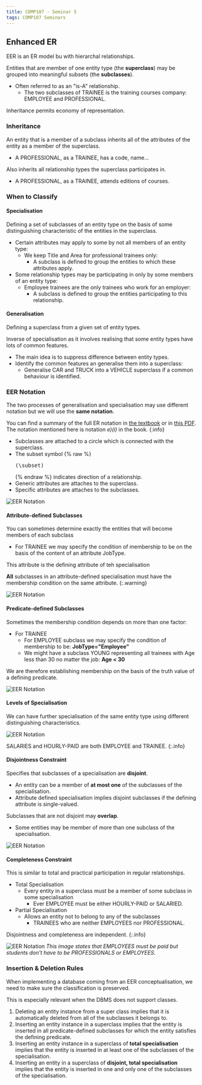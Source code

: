 ```yaml
---
title: COMP107 - Seminar 5
tags: COMP107 Seminars
---
```

## Enhanced ER
EER is an ER model bu with hierarchal relationships.

Entities that are member of one entity type (the **superclass**) may be grouped into meaningful subsets (the **subclasses**).

* Often referred to as an "is-A" relationship.
	* The two subclasses of TRAINEE is the training courses company: EMPLOYEE and PROFESSIONAL.

Inheritance permits economy of representation.

### Inheritance
An entity that is a member of a subclass inherits all of the attributes of the entity as a member of the superclass.

* A PROFESSIONAL, as a TRAINEE, has a code, name...

Also inherits all relationship types the superclass participates in.

* A PROFESSIONAL, as a TRAINEE, attends editions of courses.

### When to Classify
#### Specialisation
Defining a set of subclasses of an entity type on the basis of some distinguishing characteristic of the entities in the superclass.

* Certain attributes may apply to some by not all members of an entity type:
	* We keep Title and Area for professional trainees only:
		* A subclass is defined to group the entities to which these attributes apply.
* Some relationship types may be participating in only by some members of an entity type:
	* Employee trainees are the only trainees who work for an employer:
		* A subclass is defined to group the entities participating to this relationship.

#### Generalisation
Defining a superclass from a given set of entity types.

Inverse of specialisation as it involves realising that some entity types have lots of common features.

* The main idea is to suppress difference between entity types.
* Identify the common features an generalise them into a superclass:
	* Generalise CAR and TRUCK into a VEHICLE superclass if a common behaviour is identified.

### EER Notation
The two processes of generalisation and specialisation may use different notation but we will use the **same notation**.

You can find a summary of the full ER notation in [the textbook](https://read.kortext.com/reader/pdf/125467/1193) or in [this PDF]({{site.baseurl}}/assets/COMP107/Seminars/2020-11-23-1.pdf).  
The notation mentioned here is notation *e)(i)* in the book.
{:info}

* Subclasses are attached to a circle which is connected with the superclass.
* The subset symbol {% raw %}<pre>\(\subset\)</pre>{% endraw %} indicates direction of a relationship.
* Generic attributes are attaches to the superclass.
* Specific attributes are attaches to the subclasses.

![EER Notation]({{site.baseurl}}/assets/COMP107/Seminars/2020-11-23-1-1.png)

#### Attribute-defined Subclasses
You can sometimes determine exactly the entities that will become members of each subclass

* For TRAINEE we may specify the condition of membership to be on the basis of the content of an attribute JobType.

This attribute is the defining attribute of teh specialisation

**All** subclasses in an attribute-defined specialisation must have the membership condition on the same attribute.
{:.warning}

![EER Notation]({{site.baseurl}}/assets/COMP107/Seminars/2020-11-23-1-2.png)

#### Predicate-defined Subclasses
Sometimes the membership condition depends on more than one factor:

* For TRAINEE
	* For EMPLOYEE subclass we may specify the condition of membership to be: **JobType="Employee"**
	* We might have a subclass YOUNG representing all trainees with Age less than 30 no matter the job: **Age < 30**

We are therefore establishing membership on the basis of the truth value of a defining predicate.

![EER Notation]({{site.baseurl}}/assets/COMP107/Seminars/2020-11-23-1-3.png)

#### Levels of Specialisation
We can have further specialisation of the same entity type using different distinguishing characteristics.

![EER Notation]({{site.baseurl}}/assets/COMP107/Seminars/2020-11-23-1-4.png)

SALARIES and HOURLY-PAID are both EMPLOYEE and TRAINEE.
{:.info}

#### Disjointness Constraint
Specifies that subclasses of a specialisation are **disjoint**.
	
* An entity can be a member of **at most one** of the subclasses of the specialisation.
* Attribute defined specialisation implies disjoint subclasses if the defining attribute is single-valued.

Subclasses that are not disjoint may **overlap**.

* Some entities may be member of more than one subclass of the specialisation.

![EER Notation]({{site.baseurl}}/assets/COMP107/Seminars/2020-11-23-1-5.png)

#### Completeness Constraint
This is similar to total and practical participation in regular relationships.

* Total Specialisation
	* Every entity in a superclass must be a member of some subclass in some specialisation
		* Ever EMPLOYEE must be either HOURLY-PAID or SALARIED.
* Partial Specialisation
	* Allows an entity not to belong to any of the subclasses
		* TRAINEES who are neither EMPLOYEES nor PROFESSIONAL.
		
Disjointness and completeness are independent.
{:.info}

![EER Notation]({{site.baseurl}}/assets/COMP107/Seminars/2020-11-23-1-6.png)
*This image states that EMPLOYEES must be paid but students don't have to be PROFESSIONALS or EMPLOYEES.*

### Insertion & Deletion Rules
When implementing a database coming from an EER conceptualisation, we need to make sure the classification is preserved.

This is especially relevant when the DBMS does not support classes.

1. Deleting an entity instance from a super class implies that it is automatically deleted from all of the subclasses it belongs to.
1. Inserting an entity instance in a superclass implies that the entity is inserted in all predicate-defined subclasses for which the entity satisfies the defining predicate.
1. Inserting an entity instance in a superclass of **total specialisation** implies that the entity is inserted in at least one of the subclasses of the specialisation.
1. Inserting an entity in a superclass of **disjoint, total specialisation** implies that the entity is inserted in one and only one of the subclasses of the specialisation.
